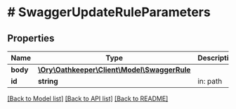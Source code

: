 # # SwaggerUpdateRuleParameters

## Properties

Name | Type | Description | Notes
------------ | ------------- | ------------- | -------------
**body** | [**\Ory\Oathkeeper\Client\Model\SwaggerRule**](SwaggerRule.md) |  | [optional]
**id** | **string** | in: path |

[[Back to Model list]](../../README.md#models) [[Back to API list]](../../README.md#endpoints) [[Back to README]](../../README.md)
